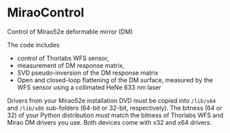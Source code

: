 # MiraoControl
Control of Mirao52e deformable mirror (DM)

The code includes 
* control of Thorlabs WFS sensor, 
* measurement of DM response matrix, 
* SVD pseudo-inversion of the DM response matrix
* Open and closed-loop flattening of the DM surface, measured by the WFS sensor using a collimated HeNe 633 nm laser

Drivers from your Mirao52e installation DVD must be copied into `/lib/x64` and `/lib/x86` sub-folders (64-bit or 32-bit, respectively). 
The bitness (64 or 32) of your Python distribution *must* match the bitness of Thorlabs WFS and Mirao DM drivers you use. 
Both devices come with x32 and x64 drivers.
